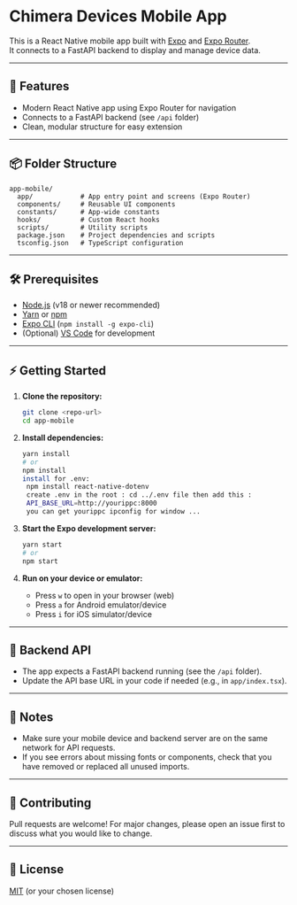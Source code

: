 # Chimera Devices Mobile App

This is a React Native mobile app built with [Expo](https://expo.dev/) and [Expo Router](https://expo.github.io/router/docs/).  
It connects to a FastAPI backend to display and manage device data.

---

## 🚀 Features

- Modern React Native app using Expo Router for navigation
- Connects to a FastAPI backend (see `/api` folder)
- Clean, modular structure for easy extension

---

## 📦 Folder Structure

```
app-mobile/
  app/            # App entry point and screens (Expo Router)
  components/     # Reusable UI components
  constants/      # App-wide constants
  hooks/          # Custom React hooks
  scripts/        # Utility scripts
  package.json    # Project dependencies and scripts
  tsconfig.json   # TypeScript configuration
```

---

## 🛠️ Prerequisites

- [Node.js](https://nodejs.org/) (v18 or newer recommended)
- [Yarn](https://classic.yarnpkg.com/lang/en/) or [npm](https://www.npmjs.com/)
- [Expo CLI](https://docs.expo.dev/get-started/installation/) (`npm install -g expo-cli`)
- (Optional) [VS Code](https://code.visualstudio.com/) for development

---

## ⚡ Getting Started

1. **Clone the repository:**
   ```sh
   git clone <repo-url>
   cd app-mobile
   ```

2. **Install dependencies:**
   ```sh
   yarn install
   # or
   npm install
   install for .env:
    npm install react-native-dotenv
    create .env in the root : cd ../.env file then add this :
    API_BASE_URL=http://yourippc:8000
    you can get yourippc ipconfig for window ...
   ```

3. **Start the Expo development server:**
   ```sh
   yarn start
   # or
   npm start
   ```

4. **Run on your device or emulator:**
   - Press `w` to open in your browser (web)
   - Press `a` for Android emulator/device
   - Press `i` for iOS simulator/device

---

## 🔗 Backend API

- The app expects a FastAPI backend running (see the `/api` folder).
- Update the API base URL in your code if needed (e.g., in `app/index.tsx`).

---

## 📝 Notes

- Make sure your mobile device and backend server are on the same network for API requests.
- If you see errors about missing fonts or components, check that you have removed or replaced all unused imports.

---

## 🤝 Contributing

Pull requests are welcome! For major changes, please open an issue first to discuss what you would like to change.

---

## 📄 License

[MIT](LICENSE) (or your chosen license)
